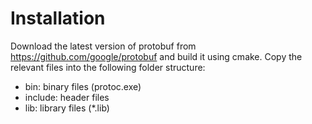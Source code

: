 # Installation

Download the latest version of protobuf from https://github.com/google/protobuf 
and build it using cmake.
Copy the relevant files into the following folder structure:

- bin: binary files (protoc.exe)
- include: header files
- lib: library files (*.lib)
